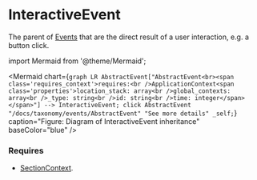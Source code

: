 # InteractiveEvent

The parent of [Events](/docs/taxonomy/events) that are the direct result of a user interaction, e.g. a button click.

import Mermaid from '@theme/Mermaid';

<Mermaid chart={`
	graph LR
    AbstractEvent["AbstractEvent<br><span class='requires_context'>requires:<br />ApplicationContext<span class='properties'>location_stack: array<br />global_contexts: array<br />_type: string<br />id: string<br />time: integer</span></span>"] --> InteractiveEvent;
    click AbstractEvent "/docs/taxonomy/events/AbstractEvent" "See more details" _self;
`} caption="Figure: Diagram of InteractiveEvent inheritance" baseColor="blue" />

### Requires
- [SectionContext](/taxonomy/location-contexts/SectionContext.md).